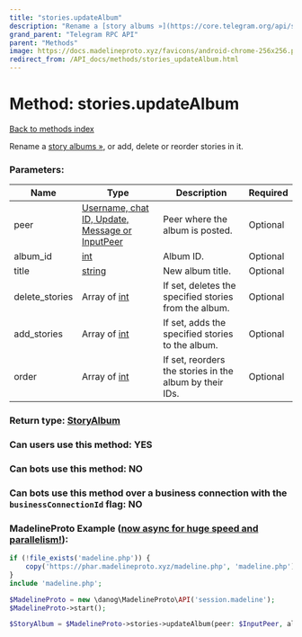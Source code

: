 ```yaml
---
title: "stories.updateAlbum"
description: "Rename a [story albums »](https://core.telegram.org/api/stories#story-albums), or add, delete or reorder stories in it."
grand_parent: "Telegram RPC API"
parent: "Methods"
image: https://docs.madelineproto.xyz/favicons/android-chrome-256x256.png
redirect_from: /API_docs/methods/stories_updateAlbum.html
---
```

# Method: stories.updateAlbum
[Back to methods index](index.html)



Rename a [story albums »](https://core.telegram.org/api/stories#story-albums), or add, delete or reorder stories in it.

### Parameters:

| Name     |    Type       | Description | Required |
|----------|---------------|-------------|----------|
|peer|[Username, chat ID, Update, Message or InputPeer](/API_docs/types/InputPeer.html) | Peer where the album is posted. | Optional|
|album\_id|[int](/API_docs/types/int.html) | Album ID. | Optional|
|title|[string](/API_docs/types/string.html) | New album title. | Optional|
|delete\_stories|Array of [int](/API_docs/types/int.html) | If set, deletes the specified stories from the album. | Optional|
|add\_stories|Array of [int](/API_docs/types/int.html) | If set, adds the specified stories to the album. | Optional|
|order|Array of [int](/API_docs/types/int.html) | If set, reorders the stories in the album by their IDs. | Optional|


### Return type: [StoryAlbum](/API_docs/types/StoryAlbum.html)

### Can users use this method: **YES**


### Can bots use this method: **NO**


### Can bots use this method over a business connection with the `businessConnectionId` flag: **NO**


### MadelineProto Example ([now async for huge speed and parallelism!](https://docs.madelineproto.xyz/docs/ASYNC.html)):


```php
if (!file_exists('madeline.php')) {
    copy('https://phar.madelineproto.xyz/madeline.php', 'madeline.php');
}
include 'madeline.php';

$MadelineProto = new \danog\MadelineProto\API('session.madeline');
$MadelineProto->start();

$StoryAlbum = $MadelineProto->stories->updateAlbum(peer: $InputPeer, album_id: $int, title: 'string', delete_stories: [$int, $int], add_stories: [$int, $int], order: [$int, $int], );
```

